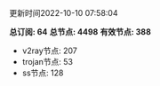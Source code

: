 更新时间2022-10-10 07:58:04

**总订阅: 64**
**总节点: 4498**
**有效节点: 388**
- v2ray节点: 207
- trojan节点: 53
- ss节点: 128
